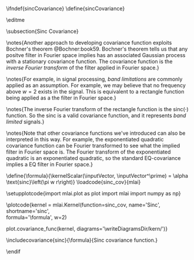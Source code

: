 \ifndef{sincCovariance}
\define{sincCovariance}

\editme

\subsection{Sinc Covariance}

\notes{Another approach to developing covariance function exploits Bochner's theorem @Bochner:book59. Bochner's theorem tells us that any positve filter in Fourier space implies has an associated Gaussian process with a stationary covariance function. The covariance function is the *inverse Fourier transform* of the filter applied in Fourier space.}

\notes{For example, in signal processing, *band limitations* are commonly applied as an assumption. For example, we may believe that no frequency above $w=2$ exists in the signal. This is equivalent to a rectangle function being applied as a the filter in Fourier space.}

\notes{The inverse Fourier transform of the rectangle function is the $\text{sinc}(\cdot)$ function. So the sinc is a valid covariance function, and it represents *band limited* signals.}

\notes{Note that other covariance functions we've introduced can also be interpreted in this way. For example, the exponentiated quadratic covariance function can be Fourier transformed to see what the implied filter in Fourier space is. The Fourier transform of the exponentiated quadratic is an exponentiated quadratic, so the standard EQ-covariance implies a EQ filter in Fourier space.}

\define{\formula}{\kernelScalar(\inputVector, \inputVector^\prime) = \alpha \text{sinc}\left(\pi w r\right)}
\loadcode{sinc_cov}{mlai}

\setupplotcode{import mlai.plot as plot
import mlai
import numpy as np}

\plotcode{kernel = mlai.Kernel(function=sinc_cov,
                     name='Sinc',
                     shortname='sinc',					 
                     formula='\formula',
					 w=2)
					 
plot.covariance_func(kernel, diagrams='\writeDiagramsDir/kern/')}

\includecovariance{sinc}{\formula}{Sinc covariance function.}

\endif
